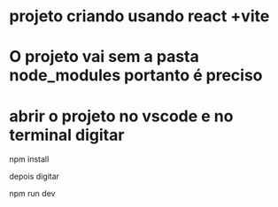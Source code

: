 # projeto criando usando react +vite

# O projeto vai sem a pasta node_modules portanto é preciso 
# abrir o projeto no vscode e no terminal digitar 
npm install

depois digitar

npm run dev

